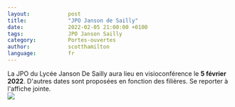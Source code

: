 ```yaml
---
layout:            post
title:             "JPO Janson de Sailly"
date:              2022-02-05 21:00:00 +0100
tags:              JPO Janson Sailly
category:          Portes-ouvertes
author:            scotthamilton
language:          fr
---
```


<div class="tip">
	La JPO du Lycée Janson De Sailly aura lieu en visioconférence le <strong>5 février 2022</strong>.
	D'autres dates sont proposées en fonction des filières. Se reporter à l'affiche jointe.
</div>

<div class="large">
  <img src="{{ "/media/img/JANSON-DE-SAILLY/JPO-JANSON-DE-SAILLY.jpg" | absolute_url }}" />
</div>
